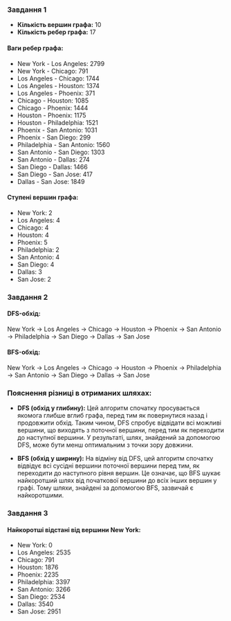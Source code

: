 ### Завдання 1
- **Кількість вершин графа:** 10
- **Кількість ребер графа:** 17

#### Ваги ребер графа:
- New York - Los Angeles: 2799
- New York - Chicago: 791
- Los Angeles - Chicago: 1744
- Los Angeles - Houston: 1374
- Los Angeles - Phoenix: 371
- Chicago - Houston: 1085
- Chicago - Phoenix: 1444
- Houston - Phoenix: 1175
- Houston - Philadelphia: 1521
- Phoenix - San Antonio: 1031
- Phoenix - San Diego: 299
- Philadelphia - San Antonio: 1560
- San Antonio - San Diego: 1303
- San Antonio - Dallas: 274
- San Diego - Dallas: 1466
- San Diego - San Jose: 417
- Dallas - San Jose: 1849

#### Ступені вершин графа:
- New York: 2
- Los Angeles: 4
- Chicago: 4
- Houston: 4
- Phoenix: 5
- Philadelphia: 2
- San Antonio: 4
- San Diego: 4
- Dallas: 3
- San Jose: 2

### Завдання 2
#### DFS-обхід:
New York -> Los Angeles -> Chicago -> Houston -> Phoenix -> San Antonio -> Philadelphia -> San Diego -> Dallas -> San Jose

#### BFS-обхід:
New York -> Los Angeles -> Chicago -> Houston -> Phoenix -> Philadelphia -> San Antonio -> San Diego -> Dallas -> San Jose

### Пояснення різниці в отриманих шляхах:
- **DFS (обхід у глибину):** Цей алгоритм спочатку просувається якомога глибше вглиб графа, перед тим як повернутися назад і продовжити обхід. Таким чином, DFS спробує відвідати всі можливі вершини, що виходять з поточної вершини, перед тим як переходити до наступної вершини. У результаті, шлях, знайдений за допомогою DFS, може бути менш оптимальним з точки зору довжини.

- **BFS (обхід у ширину):** На відміну від DFS, цей алгоритм спочатку відвідує всі сусідні вершини поточної вершини перед тим, як переходити до наступного рівня вершин. Це означає, що BFS шукає найкоротший шлях від початкової вершини до всіх інших вершин у графі. Тому шляхи, знайдені за допомогою BFS, зазвичай є найкоротшими.

### Завдання 3
#### Найкоротші відстані від вершини New York:
- New York: 0
- Los Angeles: 2535
- Chicago: 791
- Houston: 1876
- Phoenix: 2235
- Philadelphia: 3397
- San Antonio: 3266
- San Diego: 2534
- Dallas: 3540
- San Jose: 2951
